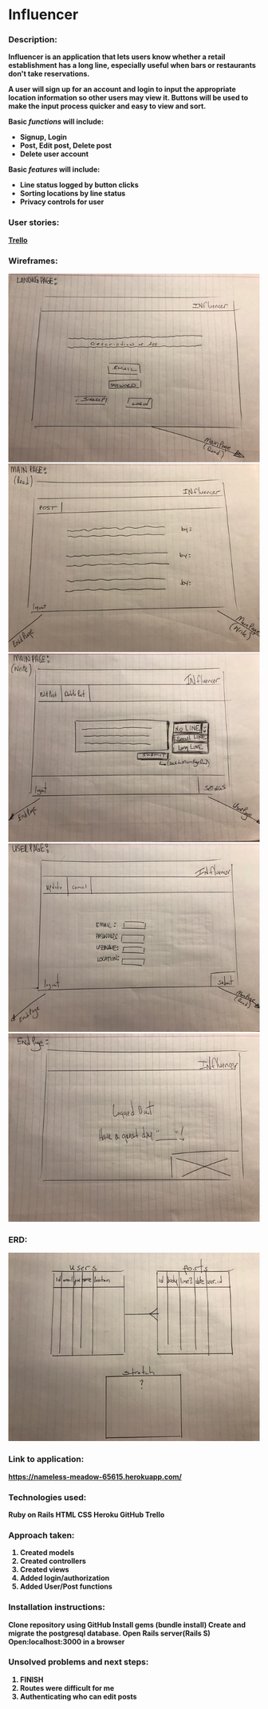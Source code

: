 # Influencer

### Description:<b>

Influencer is an application that lets users know whether a retail establishment has a long line, especially useful when bars or restaurants don't take reservations.

A user will sign up for an account and login to input the appropriate location information so other users may view it.  Buttons will be used to make the input process quicker and easy to view and sort.

**Basic *functions* will include:**
- Signup, Login
- Post, Edit post, Delete post
- Delete user account

**Basic *features* will include:**
- Line status logged by button clicks
- Sorting locations by line status
- Privacy controls for user

### User stories:<b>
[Trello](https://trello.com/b/5vEUV6Ga/influencer)

### Wireframes:
![alt text](app/assets/1.jpg)
![alt text](app/assets/2.jpg)
![alt text](app/assets/3.jpg)
![alt text](app/assets/4.jpg)
![alt text](app/assets/5.jpg)

### ERD:
![alt text](app/assets/ERD.jpg)

### Link to application:
https://nameless-meadow-65615.herokuapp.com/

### Technologies used:
Ruby on Rails
HTML
CSS
Heroku
GitHub
Trello

### Approach taken:
1. Created models
2. Created controllers
3. Created views
4. Added login/authorization
5. Added User/Post functions

### Installation instructions:
Clone repository using GitHub
Install gems (bundle install)
Create and migrate the postgresql database.
Open Rails server(Rails S)
Open:localhost:3000 in a browser

### Unsolved problems and next steps:
1. FINISH
2. Routes were difficult for me
3. Authenticating who can edit posts
